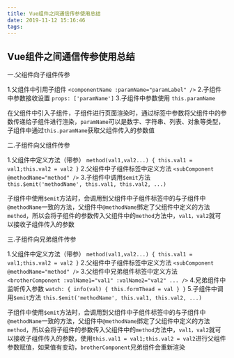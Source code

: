 ```yaml
---
title: Vue组件之间通信传参使用总结
date: 2019-11-12 15:16:46
tags:
---
```


##  Vue组件之间通信传参使用总结

一.父组件向子组件传参

1.父组件中引用子组件
`<componentName :paramName="paramLabel" />`
2.子组件中参数接收设置
`props: ['paramName']`
3.子组件中参数使用
`this.paramName`

在父组件中引入子组件，子组件进行页面渲染时，通过标签中参数将父组件中的参数传递给子组件进行渲染，`paramName`可以是数字、字符串、列表、对象等类型，子组件中通过`this.paramName`获取父组件传入的参数值

二.子组件向父组件传参

1.父组件中定义方法（带参）
`method(val1,val2...) { this.val1 = val1;this.val2 = val2 }`
2.父组件中子组件标签中定义方法
`<subComponent @methodName="method" />`
3.子组件中调用`$emit`方法
`this.$emit('methodName', this.val1, this.val2, ...)`

子组件中使用`$emit`方法时，会调用到父组件中子组件标签中的与子组件中`@methodName`一致的方法，父组件中`@methodName`绑定了父组件中定义的方法`method`，所以会将子组件的参数传入父组件中的`method`方法中，`val1，val2`就可以接收子组件传入的参数

三.子组件向兄弟组件传参

1.父组件中定义方法（带参）
`method(val1,val2...) { this.val1 = val1;this.val2 = val2 }`
2.父组件中子组件标签中定义方法
`<subComponent @methodName="method" />`
3.父组件中兄弟组件标签中定义方法
`<brotherComponent :valName1="val1" :valName2="val2" ... />`
4.兄弟组件中监听传入参数
`watch: {
    info(val) {
      this.formThead = val
    }
  }`
5.子组件中调用`$emit`方法
`this.$emit('methodName', this.val1, this.val2, ...)`

子组件中使用`$emit`方法时，会调用到父组件中子组件标签中的与子组件中`@methodName`一致的方法，父组件中`@methodName`绑定了父组件中定义的方法`method`，所以会将子组件的参数传入父组件中的`method`方法中，`val1，val2`就可以接收子组件传入的参数，使用`this.val1 = val1;this.val2 = val2`进行父组件参数赋值，如果值有变动，`brotherComponent`兄弟组件会重新渲染